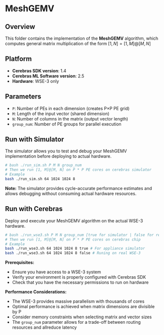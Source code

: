 # MeshGEMV

## Overview

This folder contains the implementation of the **MeshGEMV** algorithm, which computes general matrix multiplication of the form $[1,N]=[1,M]@[M,N]$

## Platform

- **Cerebras SDK version**: 1.4
- **Cerebras ML Software version**: 2.5
- **Hardware**: WSE-3 only

## Parameters

- `P`: Number of PEs in each dimension (creates P×P PE grid)
- `M`: Length of the input vector (shared dimension)
- `N`: Number of columns in the matrix (output vector length)
- `group_num`: Number of PE groups for parallel execution

## Run with Simulator

The simulator allows you to test and debug your MeshGEMV implementation before deploying to actual hardware.

```bash
# bash ./run_sim.sh P M N group_num
# Then we run [1, M]@[M, N] on P * P PE cores on cerebras simulator
# Example
bash ./run_sim.sh 64 1024 1024 8
```

**Note:** The simulator provides cycle-accurate performance estimates and allows debugging without consuming actual hardware resources.

## Run with Cerebras

Deploy and execute your MeshGEMV algorithm on the actual WSE-3 hardware.

```bash
# bash ./run_wse3.sh P M N group_num [true for simulator | false for real device]
# Then we run [1, M]@[M, N] on P * P PE cores on cerebras chip
# Example
bash ./run_wse3.sh 64 1024 1024 8 true # For appliance simulator
bash ./run_wse3.sh 64 1024 1024 8 false # Runing on real WSE-3
```

**Prerequisites:**
- Ensure you have access to a WSE-3 system
- Verify your environment is properly configured with Cerebras SDK
- Check that you have the necessary permissions to run on hardware

**Performance Considerations:**
- The WSE-3 provides massive parallelism with thousands of cores
- Optimal performance is achieved when matrix dimensions are divisible by P
- Consider memory constraints when selecting matrix and vector sizes
- The `group_num` parameter allows for a trade-off between routing resources and allreduce latency